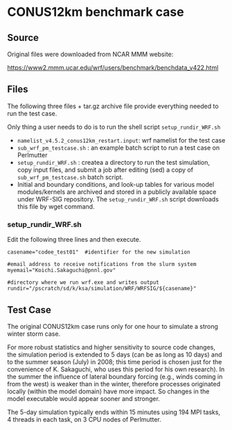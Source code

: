 # CONUS12km benchmark case

## Source

Original files were downloaded from NCAR MMM website:

https://www2.mmm.ucar.edu/wrf/users/benchmark/benchdata_v422.html

## Files

The following three files + tar.gz archive file provide everything needed to run the test case.

Only thing a user needs to do is to run the shell script `setup_rundir_WRF.sh`

- `namelist_v4.5.2_conus12km_restart.input`: wrf namelist for the test case
- `sub_wrf_pm_testcase.sh` : an example batch script to run a test case on Perlmutter
- `setup_rundir_WRF.sh` : createa a directory to run the test simulation, copy input files, and submit a job after editing (sed) a copy of `sub_wrf_pm_testcase.sh` batch script. 
- Initial and boundary conditions, and look-up tables for various model modules/kernels are archived and 
stored in a publicly available space under WRF-SIG repository. The `setup_rundir_WRF.sh` script downloads this file
by wget command.

### setup_rundir_WRF.sh

Edit the following three lines and then execute.
```
casename="codee_test01"  #identifier for the new simulation

#email address to receive notifications from the slurm system
myemail="Koichi.Sakaguchi@pnnl.gov" 

#directory where we run wrf.exe and writes output
rundir="/pscratch/sd/k/ksa/simulation/WRF/WRFSIG/${casename}" 

```

## Test Case

The original CONUS12km case runs only for one hour to simulate a strong winter storm case.

For more robust statistics and higher sensitivity to source code changes, the simulation period is extended
to 5 days (can be as long as 10 days) and to the summer season (July) in 2008; this time period is chosen
just for the convenience of K. Sakaguchi, who uses this period for his own research). 
In the summer the influence of lateral boundary forcing 
(e.g., winds coming in from the west) is weaker than in the winter, therefore processes originated 
locally (within the model domain) have more impact. 
So changes in the model executable would appear sooner and stronger.

The 5-day simulation typically ends within 15 minutes using 194 MPI tasks, 4 threads in each task, 
on 3 CPU nodes of Perlmutter. 
